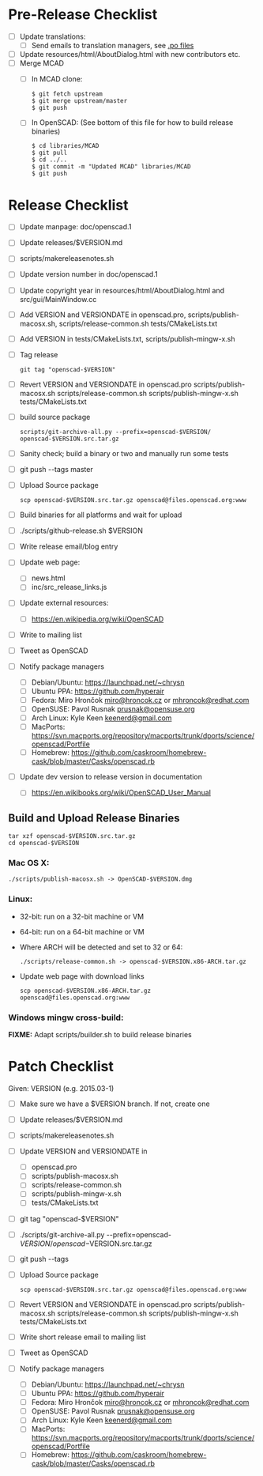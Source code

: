 # Pre-Release Checklist

* [ ] Update translations:
  * [ ] Send emails to translation managers, see [.po files](https://github.com/openscad/openscad/tree/master/locale)
* [ ] Update resources/html/AboutDialog.html with new contributors etc.
* [ ] Merge MCAD
  * [ ] In MCAD clone:

        $ git fetch upstream
        $ git merge upstream/master
        $ git push

  * [ ] In OpenSCAD: (See bottom of this file for how to build release binaries)

        $ cd libraries/MCAD
        $ git pull
        $ cd ../..
        $ git commit -m "Updated MCAD" libraries/MCAD
        $ git push

# Release Checklist

* [ ] Update manpage: doc/openscad.1
* [ ] Update releases/$VERSION.md
* [ ] scripts/makereleasenotes.sh
* [ ] Update version number in doc/openscad.1
* [ ] Update copyright year in resources/html/AboutDialog.html and src/gui/MainWindow.cc
* [ ] Add VERSION and VERSIONDATE in openscad.pro, scripts/publish-macosx.sh, scripts/release-common.sh tests/CMakeLists.txt
* [ ] Add VERSION in tests/CMakeLists.txt, scripts/publish-mingw-x.sh
* [ ] Tag release

      git tag "openscad-$VERSION"

* [ ] Revert VERSION and VERSIONDATE in openscad.pro scripts/publish-macosx.sh scripts/release-common.sh scripts/publish-mingw-x.sh tests/CMakeLists.txt
* [ ] build source package

      scripts/git-archive-all.py --prefix=openscad-$VERSION/ openscad-$VERSION.src.tar.gz

* [ ] Sanity check; build a binary or two and manually run some tests
* [ ] git push --tags master
* [ ] Upload Source package

      scp openscad-$VERSION.src.tar.gz openscad@files.openscad.org:www

* [ ] Build binaries for all platforms and wait for upload
* [ ] ./scripts/github-release.sh $VERSION
* [ ] Write release email/blog entry
* [ ] Update web page:
  * [ ] news.html
  * [ ] inc/src_release_links.js
* [ ] Update external resources:
  * [ ] https://en.wikipedia.org/wiki/OpenSCAD
* [ ] Write to mailing list
* [ ] Tweet as OpenSCAD
* [ ] Notify package managers
  * [ ] Debian/Ubuntu: https://launchpad.net/~chrysn
  * [ ] Ubuntu PPA: https://github.com/hyperair
  * [ ] Fedora: Miro Hrončok <miro@hroncok.cz> or <mhroncok@redhat.com>
  * [ ] OpenSUSE: Pavol Rusnak <prusnak@opensuse.org>
  * [ ] Arch Linux: Kyle Keen <keenerd@gmail.com>
  * [ ] MacPorts: https://svn.macports.org/repository/macports/trunk/dports/science/openscad/Portfile
  * [ ] Homebrew: https://github.com/caskroom/homebrew-cask/blob/master/Casks/openscad.rb
* [ ] Update dev version to release version in documentation
  * [ ] https://en.wikibooks.org/wiki/OpenSCAD_User_Manual

## Build and Upload Release Binaries

    tar xzf openscad-$VERSION.src.tar.gz
    cd openscad-$VERSION

### Mac OS X:

    ./scripts/publish-macosx.sh -> OpenSCAD-$VERSION.dmg

### Linux:

* 32-bit: run on a 32-bit machine or VM
* 64-bit: run on a 64-bit machine or VM

* Where ARCH will be detected and set to 32 or 64:

      ./scripts/release-common.sh -> openscad-$VERSION.x86-ARCH.tar.gz

* Update web page with download links

      scp openscad-$VERSION.x86-ARCH.tar.gz openscad@files.openscad.org:www

### Windows mingw cross-build:

__FIXME:__ Adapt scripts/builder.sh to build release binaries

# Patch Checklist

Given: VERSION (e.g. 2015.03-1)

* [ ] Make sure we have a $VERSION branch. If not, create one
* [ ] Update releases/$VERSION.md
* [ ] scripts/makereleasenotes.sh
* [ ] Update VERSION and VERSIONDATE in
  * [ ] openscad.pro
  * [ ] scripts/publish-macosx.sh
  * [ ] scripts/release-common.sh
  * [ ] scripts/publish-mingw-x.sh
  * [ ] tests/CMakeLists.txt
  
* [ ] git tag "openscad-$VERSION"
* [ ] ./scripts/git-archive-all.py --prefix=openscad-$VERSION/ openscad-$VERSION.src.tar.gz
* [ ] git push --tags
* [ ] Upload Source package

      scp openscad-$VERSION.src.tar.gz openscad@files.openscad.org:www

* [ ] Revert VERSION and VERSIONDATE in openscad.pro scripts/publish-macosx.sh scripts/release-common.sh scripts/publish-mingw-x.sh tests/CMakeLists.txt
* [ ] Write short release email to mailing list
* [ ] Tweet as OpenSCAD
* [ ] Notify package managers
  * [ ] Debian/Ubuntu: https://launchpad.net/~chrysn
  * [ ] Ubuntu PPA: https://github.com/hyperair
  * [ ] Fedora: Miro Hrončok <miro@hroncok.cz> or <mhroncok@redhat.com>
  * [ ] OpenSUSE: Pavol Rusnak <prusnak@opensuse.org>
  * [ ] Arch Linux: Kyle Keen <keenerd@gmail.com>
  * [ ] MacPorts: https://svn.macports.org/repository/macports/trunk/dports/science/openscad/Portfile
  * [ ] Homebrew: https://github.com/caskroom/homebrew-cask/blob/master/Casks/openscad.rb
